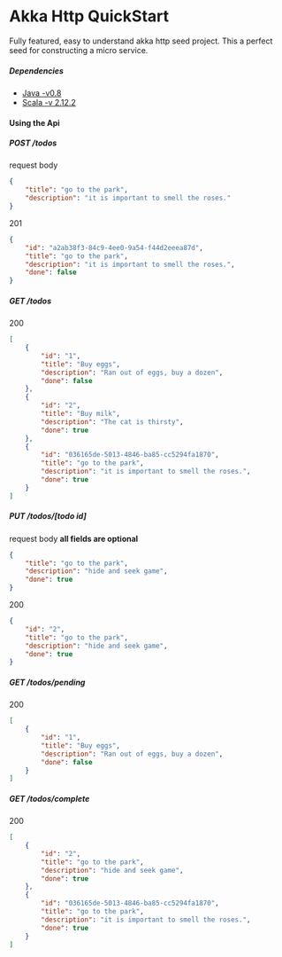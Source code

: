 # Akka Http QuickStart

Fully featured, easy to understand akka http seed project. This a perfect seed for
constructing a micro service.

##### Dependencies
- [Java -v0.8](https://java.com/en/download/) 
- [Scala -v 2.12.2](https://www.scala-lang.org/download/)

#### Using the Api

##### POST /todos

request body
```json
{
	"title": "go to the park",
	"description": "it is important to smell the roses."
}
```

201 
```json
{
    "id": "a2ab38f3-84c9-4ee0-9a54-f44d2eeea87d",
    "title": "go to the park",
    "description": "it is important to smell the roses.",
    "done": false
}
```

##### GET /todos

200
```json
[
    {
        "id": "1",
        "title": "Buy eggs",
        "description": "Ran out of eggs, buy a dozen",
        "done": false
    },
    {
        "id": "2",
        "title": "Buy milk",
        "description": "The cat is thirsty",
        "done": true
    },
    {
        "id": "036165de-5013-4846-ba85-cc5294fa1870",
        "title": "go to the park",
        "description": "it is important to smell the roses.",
        "done": true
    }
]
```

##### PUT /todos/[todo id]

request body **all fields are optional**
```json
{
	"title": "go to the park",
	"description": "hide and seek game",
	"done": true
}
```

200
```json
{
    "id": "2",
    "title": "go to the park",
    "description": "hide and seek game",
    "done": true
}
```

##### GET /todos/pending

200
```json
[
    {
        "id": "1",
        "title": "Buy eggs",
        "description": "Ran out of eggs, buy a dozen",
        "done": false
    }
]
```

##### GET /todos/complete

200
```json
[
    {
        "id": "2",
        "title": "go to the park",
        "description": "hide and seek game",
        "done": true
    },
    {
        "id": "036165de-5013-4846-ba85-cc5294fa1870",
        "title": "go to the park",
        "description": "it is important to smell the roses.",
        "done": true
    }
]
```